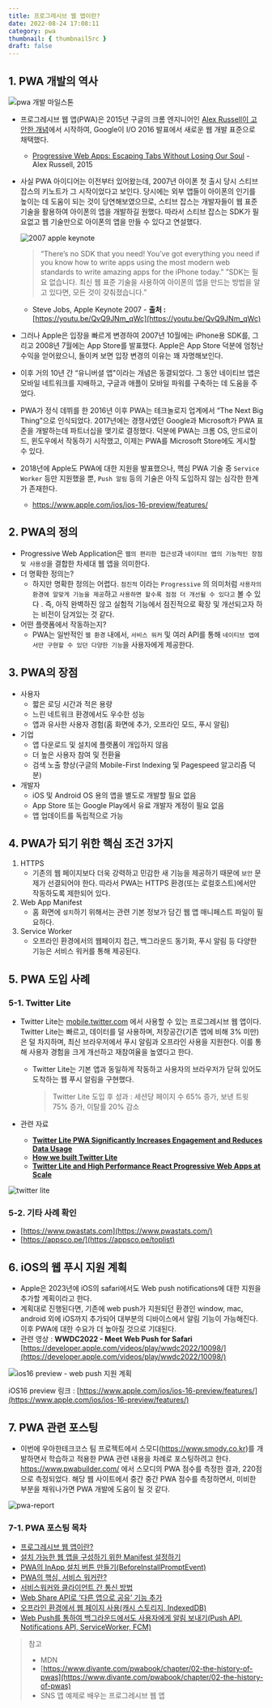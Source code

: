 ```yaml
---
title: 프로그레시브 웹 앱이란?
date: 2022-08-24 17:08:11
category: pwa
thumbnail: { thumbnailSrc }
draft: false
---
```


## 1. PWA 개발의 역사

![pwa 개발 마일스톤](../image/pwa_history.png)

-   프로그레시브 웹 앱(PWA)은 2015년 구글의 크롬 엔지니어인 [Alex Russell이 고안한 개념](https://infrequently.org/2015/06/progressive-apps-escaping-tabs-without-losing-our-soul/)에서 시작하여, Google이 I/O 2016 발표에서 새로운 웹 개발 표준으로 채택했다.
    -   [Progressive Web Apps: Escaping Tabs Without Losing Our Soul](https://papago.naver.net/apis/site/proxy?url=https%3A%2F%2Finfrequently.org%2F2015%2F06%2Fprogressive-apps-escaping-tabs-without-losing-our-soul%2F) - Alex Russell, 2015
-   사실 PWA 아이디어는 이전부터 있어왔는데, 2007년 아이폰 첫 출시 당시 스티브 잡스의 키노트가 그 시작이었다고 보인다. 당시에는 외부 앱들이 아이폰의 인기를 높이는 데 도움이 되는 것이 당연해보였으므로, 스티브 잡스는 개발자들이 웹 표준 기술을 활용하여 아이폰의 앱을 개발하길 원했다. 따라서 스티브 잡스는 SDK가 필요없고 웹 기술만으로 아이폰의 앱을 만들 수 있다고 연설했다.

    ![2007 apple keynote](../image/2007_apple_keynote.png)

    > “There’s no SDK that you need! You’ve got everything you need if you know how to write apps using the most modern web standards to write amazing apps for the iPhone today.”
    > ”SDK는 필요 없습니다. 최신 웹 표준 기술을 사용하여 아이폰의 앱을 만드는 방법을 알고 있다면, 모든 것이 갖춰졌습니다.”

    -   Steve Jobs, Apple Keynote 2007 -
        **출처 :** [https://youtu.be/QvQ9JNm_qWc](https://youtu.be/QvQ9JNm_qWc)
        >

-   그러나 Apple은 입장을 빠르게 변경하여 2007년 10월에는 iPhone용 SDK를, 그리고 2008년 7월에는 App Store를 발표했다. Apple은 App Store 덕분에 엄청난 수익을 얻어왔으니, 돌이켜 보면 입장 변경의 이유는 꽤 자명해보인다.
-   이후 거의 10년 간 “유니버셜 앱"이라는 개념은 동결되었다. 그 동안 네이티브 앱은 모바일 네트워크를 지배하고, 구글과 애플이 모바일 파워를 구축하는 데 도움을 주었다.
-   PWA가 정식 데뷔를 한 2016년 이후 PWA는 테크놀로지 업계에서 “The Next Big Thing”으로 인식되었다. 2017년에는 경쟁사였던 Google과 Microsoft가 PWA 표준을 개발하는데 파트너십을 맺기로 결정했다. 덕분에 PWA는 크롬 OS, 안드로이드, 윈도우에서 작동하기 시작했고, 이제는 PWA를 Microsoft Store에도 게시할 수 있다.
-   2018년에 Apple도 PWA에 대한 지원을 발표했으나, 핵심 PWA 기술 중 `Service Worker` 등만 지원했을 뿐, `Push 알림` 등의 기술은 아직 도입하지 않는 심각한 한계가 존재한다.
    -   <https://www.apple.com/ios/ios-16-preview/features/>

## 2. PWA의 정의

-   Progressive Web Application은 `웹의 편리한 접근성`과 `네이티브 앱의 기능적인 장점 및 사용성`을 결합한 차세대 웹 앱을 의미한다.
-   더 명확한 정의는?
    -   하지만 명확한 정의는 어렵다. `점진적` 이라는 `Progressive` 의 의미처럼 `사용자의 환경에 알맞게 기능을 제공`하고 `사용하면 할수록 점점 더 개선될 수 있다고` 볼 수 있다 . 즉, 아직 완벽하진 않고 실험적 기능에서 점진적으로 확장 및 개선되고자 하는 비전이 담겨있는 것 같다.
-   어떤 플랫폼에서 작동하는지?
    -   PWA는 일반적인 `웹 환경` 내에서, `서비스 워커` 및 여러 API를 통해 `네이티브 앱에서만 구현할 수 있던 다양한 기능`을 사용자에게 제공한다.

## 3. PWA의 장점

-   사용자
    -   짧은 로딩 시간과 적은 용량
    -   느린 네트워크 환경에서도 우수한 성능
    -   앱과 유사한 사용자 경험(홈 화면에 추가, 오프라인 모드, 푸시 알림)
-   기업
    -   앱 다운로드 및 설치에 플랫폼이 개입하지 않음
    -   더 높은 사용자 참여 및 전환율
    -   검색 노출 향상(구글의 Mobile-First Indexing 및 Pagespeed 알고리즘 덕분)
-   개발자
    -   iOS 및 Android OS 용의 앱을 별도로 개발할 필요 없음
    -   App Store 또는 Google Play에서 유료 개발자 계정이 필요 없음
    -   앱 업데이트를 독립적으로 가능

## 4. PWA가 되기 위한 핵심 조건 3가지

1. HTTPS
    - 기존의 웹 페이지보다 더욱 강력하고 민감한 새 기능을 제공하기 때문에 `보안` 문제가 선결되어야 한다. 따라서 PWA는 HTTPS 환경(또는 로컬호스트)에서만 작동하도록 제한되어 있다.
2. Web App Manifest
    - 홈 화면에 `설치`하기 위해서는 관련 기본 정보가 담긴 웹 앱 매니페스트 파일이 필요하다.
3. Service Worker
    - 오프라인 환경에서의 웹페이지 접근, 백그라운드 동기화, 푸시 알림 등 다양한 기능은 서비스 워커를 통해 제공된다.

## 5. PWA 도입 사례

### 5-1. Twitter Lite

-   Twitter Lite는 [mobile.twitter.com](http://mobile.twitter.com/) 에서 사용할 수 있는 프로그레시브 웹 앱이다. Twitter Lite는 빠르고, 데이터를 덜 사용하며, 저장공간(기존 앱에 비해 3% 미만)은 덜 차지하며, 최신 브라우저에서 푸시 알림과 오프라인 사용을 지원한다. 이를 통해 사용자 경험을 크게 개선하고 재참여율을 높였다고 한다.

    -   Twitter Lite는 기본 앱과 동일하게 작동하고 사용자의 브라우저가 닫혀 있어도 도착하는 웹 푸시 알림을 구현했다.

        > Twitter Lite 도입 후 성과 : 세션당 페이지 수 65% 증가, 보낸 트윗 75% 증가, 이탈률 20% 감소

-   관련 자료
    -   **[Twitter Lite PWA Significantly Increases Engagement and Reduces Data Usage](https://web.dev/twitter/)**
    -   **[How we built Twitter Lite](https://blog.twitter.com/engineering/en_us/topics/open-source/2017/how-we-built-twitter-lite)**
    -   **[Twitter Lite and High Performance React Progressive Web Apps at Scale](https://medium.com/@paularmstrong/twitter-lite-and-high-performance-react-progressive-web-apps-at-scale-d28a00e780a3)**

![twitter lite](../image/twitter_lite.png)

### 5-2. 기타 사례 확인

-   [https://www.pwastats.com](https://www.pwastats.com/)
-   [https://appsco.pe/](https://appsco.pe/toplist)

## 6. iOS의 웹 푸시 지원 계획

-   Apple은 2023년에 iOS의 safari에서도 Web push notifications에 대한 지원을 추가할 계획이라고 한다.
-   계획대로 진행된다면, 기존에 web push가 지원되던 환경인 window, mac, android 외에 iOS까지 추가되어 대부분의 디바이스에서 알림 기능이 가능해진다. 이후 PWA에 대한 수요가 더 높아질 것으로 기대된다.
-   관련 영상 : **WWDC2022 - Meet Web Push for Safari** [https://developer.apple.com/videos/play/wwdc2022/10098/](https://developer.apple.com/videos/play/wwdc2022/10098/)

![ios16 preview - web push 지원 계획](../image/ios_web_push.png)

iOS16 preview 링크 : [https://www.apple.com/ios/ios-16-preview/features/](https://www.apple.com/ios/ios-16-preview/features/)

## 7. PWA 관련 포스팅

-   이번에 우아한테크코스 팀 프로젝트에서 스모디(<https://www.smody.co.kr>)를 개발하면서 학습하고 적용한 PWA 관련 내용을 차례로 포스팅하려고 한다. <https://www.pwabuilder.com/> 에서 스모디의 PWA 점수를 측정한 결과, 220점으로 측정되었다. 해당 웹 사이트에서 중간 중간 PWA 점수를 측정하면서, 미비한 부분을 채워나가면 PWA 개발에 도움이 될 것 같다.

![pwa-report](../image/pwa-report.png)

### 7-1. PWA 포스팅 목차

-   [프로그레시브 웹 앱이란?](https://wonsss.github.io/PWA/what-is-pwa/)
-   [설치 가능한 웹 앱을 구성하기 위한 Manifest 설정하기](https://wonsss.github.io/PWA/web-app-manifest/)
-   [PWA의 InApp 설치 버튼 만들기(BeforeInstallPromptEvent)](https://wonsss.github.io/PWA/before-install-prompt/)
-   [PWA의 핵심, 서비스 워커란?](https://wonsss.github.io/PWA/service-worker/)
-   [서비스워커와 클라이언트 간 통신 방법](https://wonsss.github.io/PWA/communicate-with-serviceworker/)
-   [Web Share API로 ‘다른 앱으로 공유’ 기능 추가](https://wonsss.github.io/PWA/web-share-api/)
-   [오프라인 환경에서 웹 페이지 사용(캐시 스토리지, IndexedDB)](https://wonsss.github.io/PWA/offline-support/)
-   [Web Push를 통하여 백그라운드에서도 사용자에게 알림 보내기(Push API, Notifications API, ServiceWorker, FCM)](https://wonsss.github.io/PWA/web-push-notification/)

> 참고
>
> -   MDN
> -   [https://www.divante.com/pwabook/chapter/02-the-history-of-pwas](https://www.divante.com/pwabook/chapter/02-the-history-of-pwas)
> -   SNS 앱 예제로 배우는 프로그레시브 웹 앱
